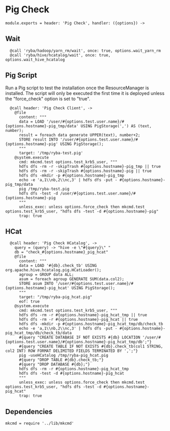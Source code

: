 
# Pig Check

    module.exports = header: 'Pig Check', handler: ({options}) ->

## Wait

      @call 'ryba/hadoop/yarn_rm/wait', once: true, options.wait_yarn_rm
      @call 'ryba/hive/hcatalog/wait', once: true, options.wait_hive_hcatalog

## Pig Script

Run a Pig script to test the installation once the ResourceManager is
installed. The script will only be executed the first time it is deployed
unless the "force_check" option is set to "true".

      @call header: 'Pig Check Client', ->
        @file
          content: """
          data = LOAD '/user/#{options.test.user.name}/#{options.hostname}-pig_tmp/data' USING PigStorage(',') AS (text, number);
          result = foreach data generate UPPER(text), number+2;
          STORE result INTO '/user/#{options.test.user.name}/#{options.hostname}-pig' USING PigStorage();
          """
          target: '/tmp/ryba-test.pig'
        @system.execute
          cmd: mkcmd.test options.test_krb5_user, """
          hdfs dfs -rm -r -skipTrash #{options.hostname}-pig_tmp || true
          hdfs dfs -rm -r -skipTrash #{options.hostname}-pig || true
          hdfs dfs -mkdir -p #{options.hostname}-pig_tmp
          echo -e 'a,1\\nb,2\\nc,3' | hdfs dfs -put - #{options.hostname}-pig_tmp/data
          pig /tmp/ryba-test.pig
          hdfs dfs -test -d /user/#{options.test.user.name}/#{options.hostname}-pig
          """
          unless_exec: unless options.force_check then mkcmd.test options.test_krb5_user, "hdfs dfs -test -d #{options.hostname}-pig"
          trap: true

## HCat

      @call header: 'Pig Check HCatalog', ->
        query = (query) -> "hive -e \"#{query}\" "
        db = "check_#{options.hostname}_pig_hcat"
        @file
          content: """
          data = LOAD '#{db}.check_tb' USING org.apache.hive.hcatalog.pig.HCatLoader();
          agroup = GROUP data ALL;
          asum = foreach agroup GENERATE SUM(data.col2);
          STORE asum INTO '/user/#{options.test.user.name}/#{options.hostname}-pig_hcat' USING PigStorage();
          """
          target: "/tmp/ryba-pig_hcat.pig"
          eof: true
        @system.execute
          cmd: mkcmd.test options.test_krb5_user, """
          hdfs dfs -rm -r #{options.hostname}-pig_hcat_tmp || true
          hdfs dfs -rm -r #{options.hostname}-pig_hcat || true
          hdfs dfs -mkdir -p #{options.hostname}-pig_hcat_tmp/db/check_tb
          echo -e 'a,1\\nb,2\\nc,3' | hdfs dfs -put - #{options.hostname}-pig_hcat_tmp/db/check_tb/data
          #{query "CREATE DATABASE IF NOT EXISTS #{db} LOCATION '/user/#{options.test.user.name}/#{options.hostname}-pig_hcat_tmp/db';"}
          #{query "CREATE TABLE IF NOT EXISTS #{db}.check_tb(col1 STRING, col2 INT) ROW FORMAT DELIMITED FIELDS TERMINATED BY ',';"}
          pig -useHCatalog /tmp/ryba-pig_hcat.pig
          #{query "DROP TABLE #{db}.check_tb;"}
          #{query "DROP DATABASE #{db};"}
          hdfs dfs -rm -r #{options.hostname}-pig_hcat_tmp
          hdfs dfs -test -d #{options.hostname}-pig_hcat
          """
          unless_exec: unless options.force_check then mkcmd.test options.test_krb5_user, "hdfs dfs -test -d #{options.hostname}-pig_hcat"
          trap: true

## Dependencies

    mkcmd = require '../lib/mkcmd'

